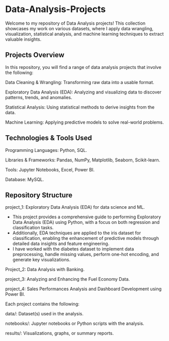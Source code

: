 # Data-Analysis-Projects
Welcome to my repository of Data Analysis projects! This collection showcases my work on various datasets, where I apply data wrangling, visualization, statistical analysis, and machine learning techniques to extract valuable insights.

## Projects Overview
In this repository, you will find a range of data analysis projects that involve the following:

Data Cleaning & Wrangling: Transforming raw data into a usable format.

Exploratory Data Analysis (EDA): Analyzing and visualizing data to discover patterns, trends, and anomalies.

Statistical Analysis: Using statistical methods to derive insights from the data.

Machine Learning: Applying predictive models to solve real-world problems.

## Technologies & Tools Used
Programming Languages: Python, SQL.

Libraries & Frameworks: Pandas, NumPy, Matplotlib, Seaborn, Scikit-learn.

Tools: Jupyter Notebooks, Excel, Power BI.

Database: MySQL.


## Repository Structure
project_1: Exploratory Data Analysis (EDA) for data science and ML. 
  - This project provides a comprehensive guide to performing Exploratory Data Analysis (EDA) using Python, with a focus on both regression and classification tasks.
  - Additionally, EDA techniques are applied to the iris dataset for classification, enabling the enhancement of predictive models through detailed data insights and feature engineering.
  - I have worked with the diabetes dataset to implement data preprocessing, handle missing values, perform one-hot encoding, and generate key visualizations.

Project_2: Data Analysis with Banking.

project_3: Analyzing and Enhancing the Fuel Economy Data.

project_4: Sales Performances Analysis and Dashboard Development using Power BI.

Each project contains the following:

data/: Dataset(s) used in the analysis.

notebooks/: Jupyter notebooks or Python scripts with the analysis.

results/: Visualizations, graphs, or summary reports.
